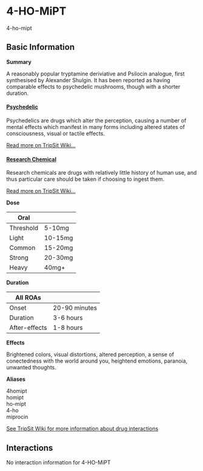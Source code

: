 # 4-HO-MiPT

4-ho-mipt

## Basic Information

**Summary**

A reasonably popular tryptamine deriviative and Psilocin analogue, first synthesised by Alexander Shulgin. It has been reported as having comparable effects to psychedelic mushrooms, though with a shorter duration.

#### [Psychedelic](/category/psychedelic)

Psychedelics are drugs which alter the perception, causing a number of mental effects which manifest in many forms including altered states of consciousness, visual or tactile effects.

[Read more on TripSit Wiki...](#{category.wiki})

#### [Research Chemical](/category/research-chemical)

Research chemicals are drugs with relatively little history of human use, and thus particular care should be taken if choosing to ingest them.

[Read more on TripSit Wiki...](#{category.wiki})

**Dose**

| Oral      |         |
| --------- | ------- |
| Threshold | 5-10mg  |
| Light     | 10-15mg |
| Common    | 15-20mg |
| Strong    | 20-30mg |
| Heavy     | 40mg+   |

**Duration**

| All ROAs      |               |
| ------------- | ------------- |
| Onset         | 20-90 minutes |
| Duration      | 3-6 hours     |
| After-effects | 1-8 hours     |

**Effects**

Brightened colors, visual distortions, altered perception, a sense of conectedness with the world around you, heightend emotions, paranoia, unwanted thoughts.

**Aliases**

4homipt  
homipt  
ho-mipt  
4-ho  
miprocin  

[See TripSit Wiki for more information about drug interactions](http://combo.tripsit.me/)

## Interactions

No interaction information for 4-HO-MiPT